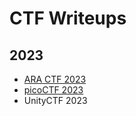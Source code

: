 # CTF Writeups
## 2023 
- [ARA CTF 2023](/ARA%20CTF%202023/)
- [picoCTF 2023](/PICO%20CTF%202023/)
- UnityCTF 2023
